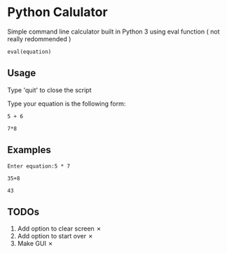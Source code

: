 # Python Calulator
Simple command line calculator built in Python 3 using eval function ( not really redommended )
```
eval(equation)
```

## Usage
Type 'quit' to close the script

Type your equation is the following form:
```
5 + 6

7*8
```
## Examples
```
Enter equation:5 * 7

35+8

43
```

## TODOs
1. Add option to clear screen ✗
2. Add option to start over ✗
3. Make GUI ✗